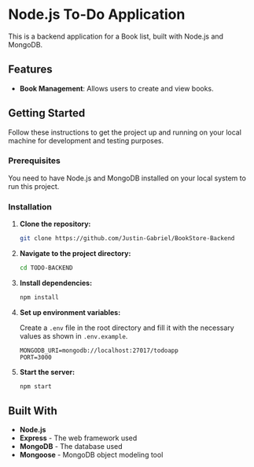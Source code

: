 # Node.js To-Do Application

This is a backend application for a Book list, built with Node.js and MongoDB.
## Features

- **Book Management**: Allows users to create and view books.

## Getting Started

Follow these instructions to get the project up and running on your local machine for development and testing purposes.

### Prerequisites

You need to have Node.js and MongoDB installed on your local system to run this project.

### Installation

1. **Clone the repository:**

    ```bash
    git clone https://github.com/Justin-Gabriel/BookStore-Backend
    ```

2. **Navigate to the project directory:**

    ```bash
    cd TODO-BACKEND
    ```

3. **Install dependencies:**

    ```bash
    npm install
    ```

4. **Set up environment variables:**

    Create a `.env` file in the root directory and fill it with the necessary values as shown in `.env.example`.

    ```
    MONGODB_URI=mongodb://localhost:27017/todoapp
    PORT=3000
    ```

5. **Start the server:**

    ```bash
    npm start
    ```

## Built With

- **Node.js**
- **Express** - The web framework used
- **MongoDB** - The database used
- **Mongoose** - MongoDB object modeling tool

